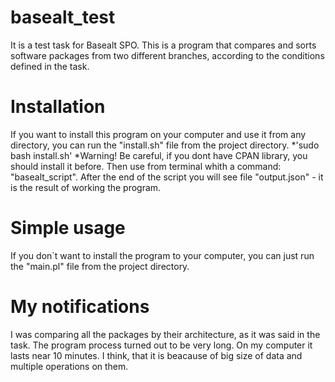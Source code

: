 # basealt_test
It is a test task for Basealt SPO.
This is a program that compares and sorts software packages from two different branches, according to the conditions defined in the task.
# Installation
If you want to install this program on your computer and use it from any directory, you can run the "install.sh" file from the project directory.
*'sudo bash install.sh'
*Warning! Be careful, if you dont have CPAN library, you should install it before.
Then use from terminal whith a command: "basealt_script".
After the end of the script you will see file "output.json" - it is the result of working the program.
# Simple usage
If you don`t want to install the program to your computer, you can just run the "main.pl" file from the project directory.
# My notifications
I was comparing all the packages by their architecture, as it was said in the task.
The program process turned out to be very long. On my computer it lasts near 10 minutes. I think, that it is beacause of big size of data and multiple operations on them.
